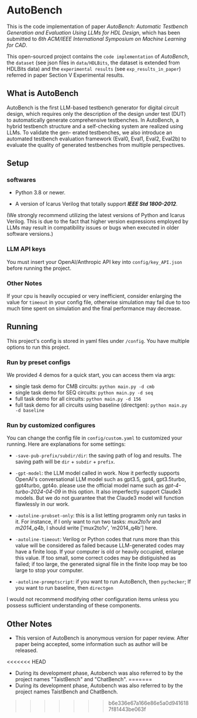 # AutoBench

This is the code implementation of paper *AutoBench: Automatic Testbench Generation and Evaluation Using LLMs for HDL Design*, which has been submitted to *6th ACM/IEEE International Symposium on Machine Learning for CAD*. 

This open-sourced project contains the `code implementation` of *AutoBench*, the `dataset` (see json files in `data/HDLBits`, the dataset is extended from HDLBits data) and the `experimental results` (see `exp_results_in_paper`) referred in paper Section V Experimental results.

## What is AutoBench
AutoBench is the first LLM-based testbench generator for digital circuit design, which requires only the description of the design under test (DUT) to automatically generate comprehensive testbenches. In AutoBench, a hybrid testbench structure and a self-checking system are realized using LLMs. To validate the gen- erated testbenches, we also introduce an automated testbench evaluation framework (Eval0, Eval1, Eval2, Eval2b) to evaluate the quality of generated testbenches from multiple perspectives.

## Setup

### softwares

- Python 3.8 or newer.

- A version of Icarus Verilog that totally support ***IEEE Std 1800-2012***.

(We strongly recommend utilizing the latest versions of Python and Icarus Verilog. This is due to the fact that higher version expressions employed by LLMs may result in compatibility issues or bugs when executed in older software versions.)

### LLM API keys

You must insert your OpenAI/Anthropic API key into `config/key_API.json` before running the project.

### Other Notes

If your cpu is heavily occupied or very inefficient, consider enlarging the value for `timeout` in your config file, otherwise simulation may fail due to too much time spent on simulation and the final performance may decrease.

## Running

This project's config is stored in yaml files under `/config`. You have multiple options to run this project.

### Run by preset configs

We provided 4 demos for a quick start, you can access them via args:

- single task demo for CMB circuits: `python main.py -d cmb`
- single task demo for SEQ circuits: `python main.py -d seq`
- full task demo for all circuits: `python main.py -d 156`
- full task demo for all circuits using baseline (directgen): `python main.py -d baseline`

### Run by customized configures

You can change the config file in `config/custom.yaml` to customized your running. Here are explanations for some settings:

- `-save-pub-prefix/subdir/dir`: the saving path of log and results. The saving path will be `dir` + `subdir` + `prefix`.

- `-gpt-model`: the LLM model called in work. Now it perfectly supports OpenAI's conversational LLM model such as gpt3.5, gpt4, gpt3.5turbo, gpt4turbo, gpt4o. please use the official model name such as *gpt-4-turbo-2024-04-09* in this option. It also imperfectly support Claude3 models. But we do not guarantee that the Claude3 model will function flawlessly in our work.
  
- `-autoline-probset-only`: this is a list letting programm only run tasks in it. For instance, if I only want to run two tasks: *mux2to1v* and *m2014_q4b*, I should write ['mux2to1v', 'm2014_q4b'] here.
  
- `-autoline-timeout`: Verilog or Python codes that runs more than this value will be considered as failed because LLM-generated codes may have a finite loop. If your computer is old or heavily occupied, enlarge this value. If too small, some correct codes may be distiguished as failed; if too large, the generated signal file in the finite loop may be too large to stop your computer.
  
- `-autoline-promptscript`: if you want to run AutoBench, then `pychecker`; If you want to run baseline, then `directgen`

I would not recommend modifying other configuration items unless you possess sufficient understanding of these components.

## Other Notes

- This version of AutoBench is anonymous version for paper review. After paper being accepted, some information such as author will be released.

<<<<<<< HEAD
- During its development phase, Autobench was also referred to by the project names "TaistBench" and "ChatBench".
=======
- During its development phase, Autobench was also referred to by the project names TaistBench and ChatBench.
>>>>>>> b6e336e67a166e86e5a0d9416187f81443be063f
